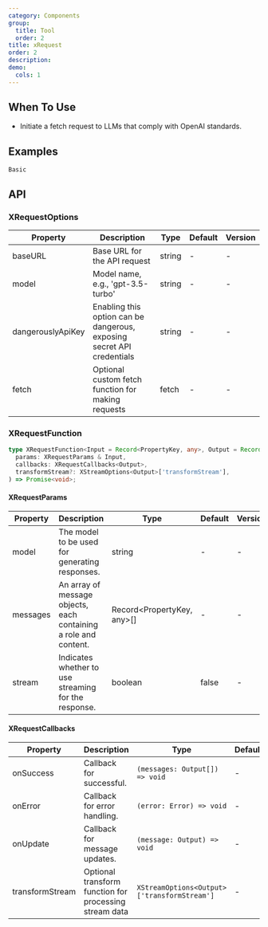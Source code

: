 ```yaml
---
category: Components
group:
  title: Tool
  order: 2
title: xRequest
order: 2
description:
demo:
  cols: 1
---
```


## When To Use

- Initiate a fetch request to LLMs that comply with OpenAI standards.

## Examples

<code src="./demo/basic.tsx">Basic</code>

## API

### XRequestOptions

| Property | Description | Type | Default | Version |
| --- | --- | --- | --- | --- |
| baseURL | Base URL for the API request | string | - | - |
| model | Model name, e.g., 'gpt-3.5-turbo' | string | - | - |
| dangerouslyApiKey | Enabling this option can be dangerous, exposing secret API credentials | string | - | - |
| fetch | Optional custom fetch function for making requests | fetch | - | - |

### XRequestFunction

```ts
type XRequestFunction<Input = Record<PropertyKey, any>, Output = Record<string, string>> = (
  params: XRequestParams & Input,
  callbacks: XRequestCallbacks<Output>,
  transformStream?: XStreamOptions<Output>['transformStream'],
) => Promise<void>;
```

#### XRequestParams

| Property | Description | Type | Default | Version |
| --- | --- | --- | --- | --- |
| model | The model to be used for generating responses. | string | - | - |
| messages | An array of message objects, each containing a role and content. | Record<PropertyKey, any>[] | - | - |
| stream | Indicates whether to use streaming for the response. | boolean | false | - |

#### XRequestCallbacks

| Property | Description | Type | Default | Version |
| --- | --- | --- | --- | --- |
| onSuccess | Callback for successful. | `(messages: Output[]) => void` | - | - |
| onError | Callback for error handling. | `(error: Error) => void` | - | - |
| onUpdate | Callback for message updates. | `(message: Output) => void` | - | - |
| transformStream | Optional transform function for processing stream data | `XStreamOptions<Output>['transformStream']` | - | - |

